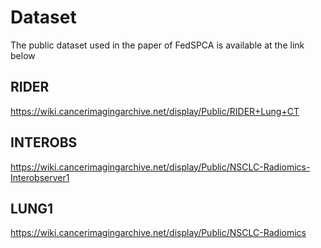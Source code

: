 # Dataset
The public dataset used in the paper of FedSPCA is available at the link below
## RIDER
https://wiki.cancerimagingarchive.net/display/Public/RIDER+Lung+CT
## INTEROBS
https://wiki.cancerimagingarchive.net/display/Public/NSCLC-Radiomics-Interobserver1
## LUNG1
https://wiki.cancerimagingarchive.net/display/Public/NSCLC-Radiomics
